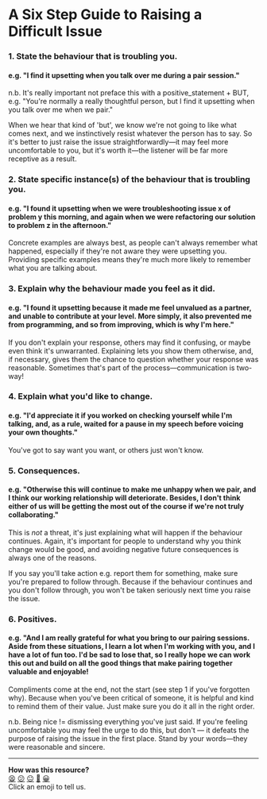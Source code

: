 # A Six Step Guide to Raising a Difficult Issue

### 1. State the behaviour that is troubling you.
#### e.g. "I find it upsetting when you talk over me during a pair session."
n.b. It's really important not preface this with a positive_statement + BUT, e.g. "You're normally a really thoughtful person, but I find it upsetting when you talk over me when we pair."

When we hear that kind of 'but', we know we're not going to like what comes next, and we instinctively resist whatever the person has to say. So it's better to just raise the issue straightforwardly—it may feel more uncomfortable to you, but it's worth it—the listener will be far more receptive as a result.

### 2. State specific instance(s) of the behaviour that is troubling you.
#### e.g. "I found it upsetting when we were troubleshooting issue x of problem y this morning, and again when we were refactoring our solution to problem z in the afternoon."
Concrete examples are always best, as people can't always remember what happened, especially if they're not aware they were upsetting you. Providing specific examples means they're much more likely to remember what you are talking about.

### 3. Explain why the behaviour made you feel as it did.
#### e.g. "I found it upsetting because it made me feel unvalued as a partner, and unable to contribute at your level. More simply, it also prevented me from programming, and so from improving, which is why I'm here."
If you don't explain your response, others may find it confusing, or maybe even think it's unwarranted. Explaining lets you show them otherwise, and, if necessary, gives them the chance to question whether your response was reasonable. Sometimes that's part of the process—communication is two-way!

### 4. Explain what you'd like to change.
#### e.g. "I'd appreciate it if you worked on checking yourself while I'm talking, and, as a rule, waited for a pause in my speech before voicing your own thoughts."
You've got to say want you want, or others just won't know.

### 5. Consequences.
#### e.g. "Otherwise this will continue to make me unhappy when we pair, and I think our working relationship will deteriorate. Besides, I don't think either of us will be getting the most out of the course if we're not truly collaborating."
This is _not_ a threat, it's just explaining what will happen if the behaviour continues. Again, it's important for people to understand why you think change would be good, and avoiding negative future consequences is always one of the reasons.

If you say you'll take action e.g. report them for something, make sure you're prepared to follow through. Because if the behaviour continues and you don't follow through, you won't be taken seriously next time you raise the issue.

### 6. Positives.
#### e.g. "And I am really grateful for what you bring to our pairing sessions. Aside from these situations, I learn a lot when I'm working with you, and I have a lot of fun too. I'd be sad to lose that, so I really hope we can work this out and build on all the good things that make pairing together valuable and enjoyable!
Compliments come at the end, not the start (see step 1 if you've forgotten why). Because when you've been critical of someone, it is helpful and kind to remind them of their value. Just make sure you do it all in the right order.

n.b. Being nice != dismissing everything you've just said. If you're feeling uncomfortable you may feel the urge to do this, but don't — it defeats the purpose of raising the issue in the first place. Stand by your words—they were reasonable and sincere.

<!-- BEGIN GENERATED SECTION DO NOT EDIT -->

---

**How was this resource?**  
[😫](https://airtable.com/shrUJ3t7KLMqVRFKR?prefill_Repository=course&prefill_File=pills/assertive_communication.md&prefill_Sentiment=😫) [😕](https://airtable.com/shrUJ3t7KLMqVRFKR?prefill_Repository=course&prefill_File=pills/assertive_communication.md&prefill_Sentiment=😕) [😐](https://airtable.com/shrUJ3t7KLMqVRFKR?prefill_Repository=course&prefill_File=pills/assertive_communication.md&prefill_Sentiment=😐) [🙂](https://airtable.com/shrUJ3t7KLMqVRFKR?prefill_Repository=course&prefill_File=pills/assertive_communication.md&prefill_Sentiment=🙂) [😀](https://airtable.com/shrUJ3t7KLMqVRFKR?prefill_Repository=course&prefill_File=pills/assertive_communication.md&prefill_Sentiment=😀)  
Click an emoji to tell us.

<!-- END GENERATED SECTION DO NOT EDIT -->
